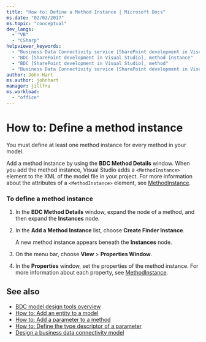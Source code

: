 ```yaml
---
title: "How to: Define a Method Instance | Microsoft Docs"
ms.date: "02/02/2017"
ms.topic: "conceptual"
dev_langs:
  - "VB"
  - "CSharp"
helpviewer_keywords:
  - "Business Data Connectivity service [SharePoint development in Visual Studio], method instance"
  - "BDC [SharePoint development in Visual Studio], method instance"
  - "BDC [SharePoint development in Visual Studio], method"
  - "Business Data Connectivity service [SharePoint development in Visual Studio], method"
author: John-Hart
ms.author: johnhart
manager: jillfra
ms.workload:
  - "office"
---
```

# How to: Define a method instance
  You must define at least one method instance for every method in your model.

 Add a method instance by using the **BDC Method Details** window. When you add the method instance, Visual Studio adds a `<MethodInstance>` element to the XML of the model file in your project. For more information about the attributes of a `<MethodInstance>` element, see [MethodInstance](/previous-versions/office/developer/sharepoint-2010/ee556838(v=office.14)).

### To define a method instance

1. In the **BDC Method Details** window, expand the node of a method, and then expand the **Instances** node.

2. In the **Add a Method Instance** list, choose **Create Finder Instance**.

     A new method instance appears beneath the **Instances** node.

3. On the menu bar, choose **View** > **Properties Window**.

4. In the **Properties** window, set the properties of the method instance. For more information about each property, see [MethodInstance](/previous-versions/office/developer/sharepoint-2010/ee556838(v=office.14)).

## See also
- [BDC model design tools overview](../sharepoint/bdc-model-design-tools-overview.md)
- [How to: Add an entity to a model](../sharepoint/how-to-add-an-entity-to-a-model.md)
- [How to: Add a parameter to a method](../sharepoint/how-to-add-a-parameter-to-a-method.md)
- [How to: Define the type descriptor of a parameter](../sharepoint/how-to-define-the-type-descriptor-of-a-parameter.md)
- [Design a business data connectivity model](../sharepoint/designing-a-business-data-connectivity-model.md)
